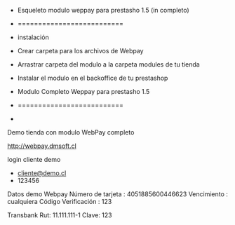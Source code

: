 -	Esqueleto modulo weppay para prestasho 1.5 (in completo)
-	==========================

-	instalación 
-	Crear carpeta para los archivos de Webpay
-	Arrastrar carpeta del modulo a la carpeta modules de tu tienda
-	Instalar el modulo en el backoffice de tu prestashop



-	Modulo Completo Weppay para prestasho 1.5
-	==========================
-
Demo tienda con modulo WebPay completo


http://webpay.dmsoft.cl

login cliente demo 
- cliente@demo.cl
- 123456

Datos demo Webpay
Número de tarjeta : 4051885600446623
Vencimiento : cualquiera
Código Verificación : 123

Transbank
Rut: 11.111.111-1
Clave: 123




